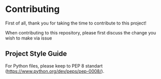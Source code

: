 # Contributing

First of all, thank you for taking the time to contribute to this project!

When contributing to this repository, please first discuss the change you wish to make via issue

## Project Style Guide

For Python files, please keep to PEP 8 standart (https://www.python.org/dev/peps/pep-0008/).

